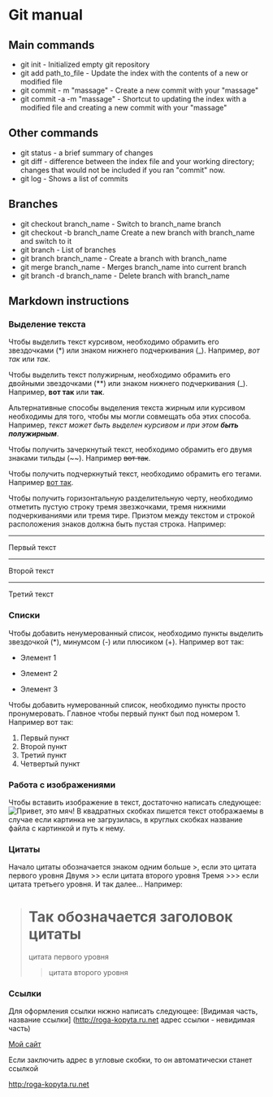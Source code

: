 # Git manual
## Main commands
* git init - Initialized empty git repository
* git add path_to_file - Update the index with the contents of a new or modified file
* git commit - m "massage" - Create a new commit with your "massage"
* git commit -a -m "massage" - Shortcut to updating the index with a modified file and creating a new commit with your "massage"

## Other commands
* git status - a brief summary of changes
* git diff - difference between the index file and your working directory; changes that would not be included if you ran "commit" now.
* git log - Shows a list of commits

## Branches

* git checkout branch_name - Switch to branch_name branch
* git checkout -b branch_name Create a new branch with branch_name and switch to it
* git branch - List of branches
* git branch branch_name - Create a branch with branch_name
* git merge branch_name - Merges branch_name into current branch
* git branch -d branch_name - Delete branch with branch_name

## Markdown instructions

### Выделение текста

Чтобы выделить текст курсивом, необходимо обрамить его звездочками (*) или знаком нижнего подчеркивания (_). Например, *вот так* или _так_.

Чтобы выделить текст полужирным, необходимо обрамить его двойными звездочками (**) или знаком нижнего подчеркивания (_). Например, **вот так** или __так__.

Альтернативные способы выделения текста жирным или курсивом необходимы для того, чтобы мы могли совмещать оба этих способа. Например, _текст может быть выделен курсивом и при этом **быть полужирным**_.

Чтобы получить зачеркнутый текст, необходимо обрамить его двумя знаками тильды (~~).
Например ~~вот так~~.

Чтобы получить подчеркнутый текст, необходимо обрамить его тегами.
Например <u>вот так</u>.

Чтобы получить горизонтальную разделительную черту, необходимо отметить пустую строку тремя звезжочками, тремя нижними подчеркиваниями или тремя тире. Приэтом между текстом и строкой расположения знаков должна быть пустая строка.
Например:

---

Первый текст

***
Второй текст
___
Третий текст

### Списки

Чтобы добавить ненумерованный список, необходимо пункты выделить звездочкой (*), минумсом (-) или плюсиком (+).
Например вот так:
* Элемент 1
- Элемент 2
+ Элемент 3

Чтобы добавить нумерованный список, необходимо пункты просто пронумеровать. Главное чтобы первый пункт был под номером 1.
Например вот так:
1. Первый пункт
2. Второй пункт
7. Третий пункт
9. Четвертый пункт


### Работа с изображениями

Чтобы вставить изображение в текст, достаточно написать следующее:
![Привет, это мяч!](leto-boll.jpg)
В квадратных скобках пишется текст отображаемы в случае если картинка не загрузилась, в круглых скобках название файла с картинкой и путь к нему. 

### Цитаты
 Начало цитаты обозначается знаком одним больше >, если это цитата первого уровня 
Двумя >> если цитата второго уровня
Тремя >>> если цитата третьего уровня. И так далее...
Например:
># Так обозначается заголовок цитаты
> цитата первого уровня
>> цитата второго уровня

### Ссылки
Для оформления ссылки нкжно написать следующее: [Видимая часть, название ссылки] (http://roga-kopyta.ru.net адрес ссылки - невидимая часть)

[Мой сайт](http://roga-kopyta.ru.net)

Если заключить адрес в угловые скобки, то он автоматически станет ссылкой

<http:/roga-kopyta.ru.net>